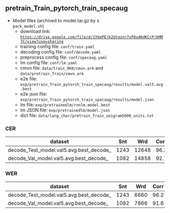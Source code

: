 ## pretrain_Train_pytorch_train_specaug

* Model files (archived to model.tar.gz by <code>$ pack_model.sh</code>)
  - download link: <code>https://drive.google.com/file/d/1YUePEjk2Utgznr7sP0x4KdKCcPjbMM7C/view?usp=sharing</code>
  - training config file: <code>conf/train.yaml</code>
  - decoding config file: <code>conf/decode.yaml</code>
  - preprocess config file: <code>conf/specaug.yaml</code>
  - lm config file: <code>conf/lm.yaml</code> 
  - cmvn file: <code>data/train_960/cmvn.ark</code> and <code>data/pretrain_Train/cmvn.ark</code>
  - e2e file: <code>exp/pretrain_Train_pytorch_train_specaug/results/model.val5.avg.best</code>
  - e2e json file: <code>exp/pretrain_Train_pytorch_train_specaug/results/model.json</code>
  - lm file: <code>exp/pretrainedlm/rnnlm.model.best</code>
  - lm JSON file: <code>exp/pretrainedlm/model.json</code>
  - dict file: <code>data/lang_char/pretrain_Train_unigram5000_units.txt</code>

### CER

|dataset|Snt|Wrd|Corr|Sub|Del|Ins|Err|S.Err|
|---|---|---|---|---|---|---|---|---|
|decode_Test_model.val5.avg.best_decode_|1243|12648|96.3|1.6|2.1|0.2|3.9|15.8| 
|decode_Val_model.val5.avg.best_decode_|1082|14858|92.7|3.2|4.1|0.9|8.2|38.2|

### WER

|dataset|Snt|Wrd|Corr|Sub|Del|Ins|Err|S.Err|
|---|---|---|---|---|---|---|---|---|
|decode_Test_model.val5.avg.best_decode_|1243|6660|96.2|2.1|1.7|0.4|4.2|15.7|
|decode_Val_model.val5.avg.best_decode_|1082|7866|91.6|4.7|3.7|1.0|9.4|38.2|

